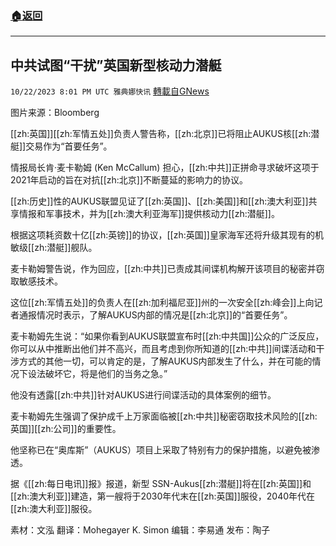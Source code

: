 ###  [:house:返回](README.md)
---


## 中共试图“干扰”英国新型核动力潜艇
`10/22/2023 8:01 PM UTC 雅典娜快讯` [轉載自GNews](https://gnews.org/articles/1867150)

图片来源：Bloomberg

[[zh:英国]][[zh:军情五处]]负责人警告称，[[zh:北京]]已将阻止AUKUS核[[zh:潜艇]]交易作为“首要任务”。

情报局长肯·麦卡勒姆 (Ken McCallum) 担心，[[zh:中共]]正拼命寻求破坏这项于2021年启动的旨在对抗[[zh:北京]]不断蔓延的影响力的协议。

[[zh:历史]]性的AUKUS联盟见证了[[zh:英国]]、[[zh:美国]]和[[zh:澳大利亚]]共享情报和军事技术，并为[[zh:澳大利亚海军]]提供核动力[[zh:潜艇]]。

根据这项耗资数十亿[[zh:英镑]]的协议，[[zh:英国]]皇家海军还将升级其现有的机敏级[[zh:潜艇]]舰队。

麦卡勒姆警告说，作为回应，[[zh:中共]]已责成其间谍机构解开该项目的秘密并窃取敏感技术。

这位[[zh:军情五处]]的负责人在[[zh:加利福尼亚]]州的一次安全[[zh:峰会]]上向记者通报情况时表示，了解AUKUS内部的情况是[[zh:北京]]的“首要任务”。

麦卡勒姆先生说：“如果你看到AUKUS联盟宣布时[[zh:中共国]]公众的广泛反应，你可以从中推断出他们并不高兴，而且考虑到你所知道的[[zh:中共]]间谍活动和干涉方式的其他一切，可以肯定的是，了解AUKUS内部发生了什么，并在可能的情况下设法破坏它，将是他们的当务之急。”

他没有透露[[zh:中共]]针对AUKUS进行间谍活动的具体案例的细节。

麦卡勒姆先生强调了保护成千上万家面临被[[zh:中共]]秘密窃取技术风险的[[zh:英国]][[zh:公司]]的重要性。

他坚称已在“奥库斯”（AUKUS）项目上采取了特别有力的保护措施，以避免被渗透。

据《[[zh:每日电讯]]报》报道，新型 SSN-Aukus[[zh:潜艇]]将在[[zh:英国]]和[[zh:澳大利亚]]建造，第一艘将于2030年代末在[[zh:英国]]服役，2040年代在[[zh:澳大利亚]]服役。

素材：文泓  翻译：Mohegayer K. Simon 编辑：李易通  发布：陶子


